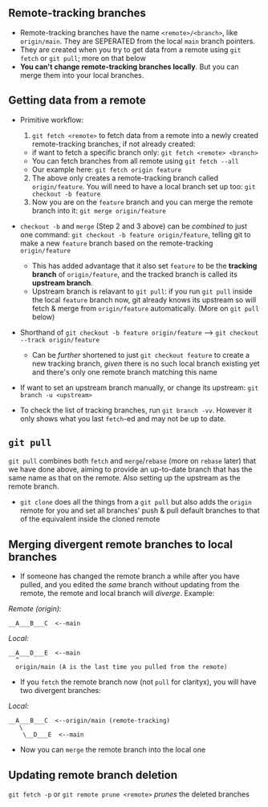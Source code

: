 ## Remote-tracking branches

- Remote-tracking branches have the name `<remote>/<branch>`, like `origin/main`. They are SEPERATED from the local `main` branch pointers.
- They are created when you try to get data from a remote using `git fetch` or `git pull`; more on that below
- **You can't change remote-tracking branches locally**. But you can merge them into your local branches.

## Getting data from a remote

- Primitive workflow:

  1. `git fetch <remote>` to fetch data from a remote into a newly created remote-tracking branches, if not already created:

  - if want to fetch a specific branch only: `git fetch <remote> <branch>`
  - You can fetch branches from all remote using `git fetch --all`
  - Our example here: `git fetch origin feature`

  2. The above only creates a remote-tracking branch called `origin/feature`. You will need to have a local branch set up too: `git checkout -b feature`
  3. Now you are on the `feature` branch and you can merge the remote branch into it: `git merge origin/feature`

- `checkout -b` and `merge` (Step 2 and 3 above) can be _combined_ to just one command: `git checkout -b feature origin/feature`, telling git to make a new `feature` branch based on the remote-tracking `origin/feature`

  - This has added advantage that it also set `feature` to be the **tracking branch** of `origin/feature`, and the tracked branch is called its **upstream branch**.
  - Upstream branch is relavant to `git pull`: if you run `git pull` inside the local `feature` branch now, git already knows its upstream so will fetch & merge from `origin/feature` automatically. (More on `git pull` below)

- Shorthand of `git checkout -b feature origin/feature` --> `git checkout --track origin/feature`

  - Can be _further_ shortened to just `git checkout feature` to create a new tracking branch, _given_ there is no such local branch existing yet and there's only one remote branch matching this name

- If want to set an upstream branch manually, or change its upstream: `git branch -u <upstream>`
- To check the list of tracking branches, run `git branch -vv`. However it only shows what you last `fetch`-ed and may not be up to date.

## `git pull`

`git pull` combines both `fetch` and `merge`/`rebase` (more on `rebase` later) that we have done above, aiming to provide an up-to-date branch that has the same name as that on the remote. Also setting up the upstream as the remote branch.

- `git clone` does all the things from a `git pull` but also adds the `origin` remote for you and set all branches' push & pull default branches to that of the equivalent inside the cloned remote

## Merging divergent remote branches to local branches

- If someone has changed the remote branch a while after you have pulled, and you edited the _same_ branch without updating from the remote, the remote and local branch will _diverge_. Example:

_Remote (origin):_

```
__A___B___C  <--main
```

_Local:_

```
__A___D___E  <--main
  ^
  origin/main (A is the last time you pulled from the remote)
```

- If you `fetch` the remote branch now (not `pull` for clarityx), you will have two divergent branches:

_Local:_

```
__A___B___C  <--origin/main (remote-tracking)
   \
    \__D___E  <--main
```

- Now you can `merge` the remote branch into the local one

## Updating remote branch deletion

`git fetch -p` or `git remote prune <remote>` _prunes_ the deleted branches
